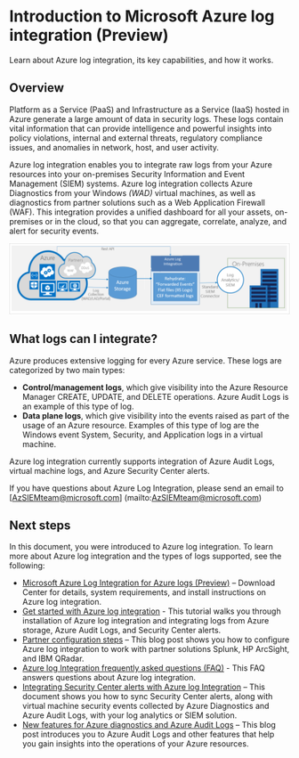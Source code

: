 <properties
   pageTitle="Introduction to Microsoft Azure log integration | Microsoft Azure"
   description="Learn about Azure log integration, its key capabilities, and how it works."
   services="security"
   documentationCenter="na"
   authors="TomShinder"
   manager="MBaldwin"
   editor="TerryLanfear"/>

<tags
   ms.service="security"
   ms.devlang="na"
   ms.topic="article"
   ms.tgt_pltfrm="na"
   ms.workload="na"
   ms.date="08/24/2016"
   ms.author="TomSh"/>

# Introduction to Microsoft Azure log integration (Preview)

Learn about Azure log integration, its key capabilities, and how it works.

## Overview

Platform as a Service (PaaS) and Infrastructure as a Service (IaaS) hosted in Azure generate a large amount of data in security logs. These logs contain vital information that can provide intelligence and powerful insights into policy violations, internal and external threats, regulatory compliance issues, and anomalies in network, host, and user activity.

Azure log integration enables you to integrate raw logs from your Azure resources into your on-premises Security Information and Event Management (SIEM) systems. Azure log integration collects Azure Diagnostics from your Windows *(WAD)* virtual machines, as well as diagnostics from partner solutions such as a Web Application Firewall (WAF). This integration provides a unified dashboard for all your assets, on-premises or in the cloud, so that you can aggregate, correlate, analyze, and alert for security events.

![Azure log integration][1]

## What logs can I integrate?

Azure produces extensive logging for every Azure service. These logs are categorized by two main types:

- **Control/management logs**, which give visibility into the Azure Resource Manager CREATE, UPDATE, and DELETE operations. Azure Audit Logs is an example of this type of log.
- **Data plane logs**, which give visibility into the events raised as part of the usage of an Azure resource. Examples of this type of log are the Windows event System, Security, and Application logs in a virtual machine.

Azure log integration currently supports integration of Azure Audit Logs, virtual machine logs, and Azure Security Center alerts.

If you have questions about Azure Log Integration, please send an email to [AzSIEMteam@microsoft.com] (mailto:AzSIEMteam@microsoft.com)

## Next steps

In this document, you were introduced to Azure log integration. To learn more about Azure log integration and the types of logs supported, see the following:

- [Microsoft Azure Log Integration for Azure logs (Preview)](https://www.microsoft.com/download/details.aspx?id=53324) – Download Center for details, system requirements, and install instructions on Azure log integration.
- [Get started with Azure log integration](security-azure-log-integration-get-started.md) - This tutorial walks you through installation of Azure log integration and integrating logs from Azure storage, Azure Audit Logs, and Security Center alerts.
- [Partner configuration steps](https://blogs.msdn.microsoft.com/azuresecurity/2016/08/23/azure-log-siem-configuration-steps/) – This blog post shows you how to configure Azure log integration to work with partner solutions Splunk, HP ArcSight, and IBM QRadar.
- [Azure log Integration frequently asked questions (FAQ)](security-azure-log-integration-faq.md) - This FAQ answers questions about Azure log integration.
- [Integrating Security Center alerts with Azure log Integration](../security-center/security-center-integrating-alerts-with-log-integration.md) – This document shows you how to sync Security Center alerts, along with virtual machine security events collected by Azure Diagnostics and Azure Audit Logs, with your log analytics or SIEM solution.
- [New features for Azure diagnostics and Azure Audit Logs](https://azure.microsoft.com/blog/new-features-for-azure-diagnostics-and-azure-audit-logs/) – This blog post introduces you to Azure Audit Logs and other features that help you gain insights into the operations of your Azure resources.

<!--Image references-->
[1]: ./media/security-azure-log-integration-overview/azure-log-integration.png
